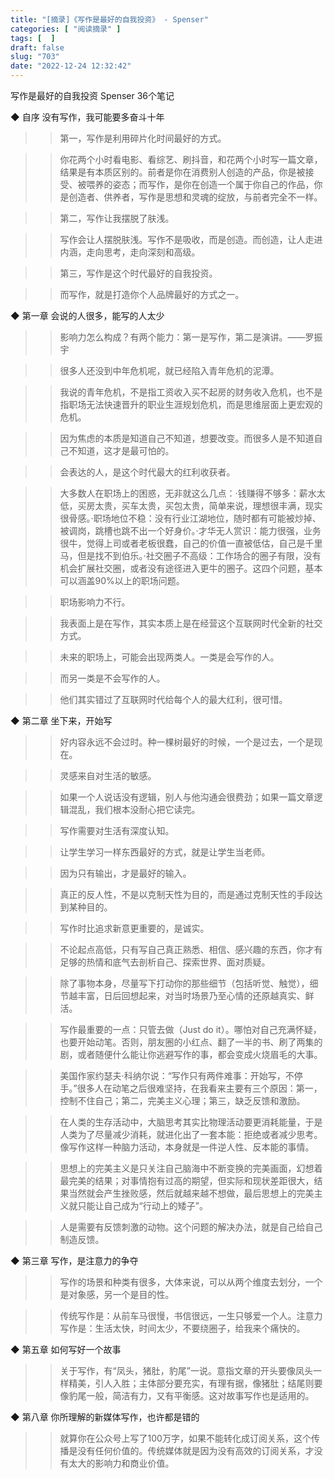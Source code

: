 ```yaml
---
title: "[摘录]《写作是最好的自我投资》 - Spenser"
categories: [ "阅读摘录" ]
tags: [  ]
draft: false
slug: "703"
date: "2022-12-24 12:32:42"
---
```


写作是最好的自我投资
Spenser
36个笔记


◆ 自序 没有写作，我可能要多奋斗十年

>> 第一，写作是利用碎片化时间最好的方式。

>> 你花两个小时看电影、看综艺、刷抖音，和花两个小时写一篇文章，结果是有本质区别的。前者是你在消费别人创造的产品，你是被接受、被喂养的姿态；而写作，是你在创造一个属于你自己的作品，你是创造者、供养者，写作是思想和灵魂的绽放，与前者完全不一样。

>> 第二，写作让我摆脱了肤浅。

>> 写作会让人摆脱肤浅。写作不是吸收，而是创造。而创造，让人走进内涵，走向思考，走向深刻和高级。

>> 第三，写作是这个时代最好的自我投资。

>> 而写作，就是打造你个人品牌最好的方式之一。


◆ 第一章 会说的人很多，能写的人太少

>> 影响力怎么构成？有两个能力：第一是写作，第二是演讲。——罗振宇

>> 很多人还没到中年危机呢，就已经陷入青年危机的泥潭。

>> 我说的青年危机，不是指工资收入买不起房的财务收入危机，也不是指职场无法快速晋升的职业生涯规划危机，而是思维层面上更宏观的危机。

>> 因为焦虑的本质是知道自己不知道，想要改变。而很多人是不知道自己不知道，这才是最可怕的。

>> 会表达的人，是这个时代最大的红利收获者。

>> 大多数人在职场上的困惑，无非就这么几点：·钱赚得不够多：薪水太低，买房太贵，买车太贵，买包太贵，简单来说，理想很丰满，现实很骨感。·职场地位不稳：没有行业江湖地位，随时都有可能被炒掉、被调岗，跳槽也跳不出一个好身价。·才华无人赏识：能力很强，业务很牛，觉得上司或者老板很蠢，自己的价值一直被低估，自己是千里马，但是找不到伯乐。·社交圈子不高级：工作场合的圈子有限，没有机会扩展社交圈，或者没有途径进入更牛的圈子。这四个问题，基本可以涵盖90%以上的职场问题。

>> 职场影响力不行。

>> 我表面上是在写作，其实本质上是在经营这个互联网时代全新的社交方式。

>> 未来的职场上，可能会出现两类人。一类是会写作的人。

>> 而另一类是不会写作的人。

>> 他们其实错过了互联网时代给每个人的最大红利，很可惜。


◆ 第二章 坐下来，开始写

>> 好内容永远不会过时。种一棵树最好的时候，一个是过去，一个是现在。

>> 灵感来自对生活的敏感。

>> 如果一个人说话没有逻辑，别人与他沟通会很费劲；如果一篇文章逻辑混乱，我们根本没耐心把它读完。

>> 写作需要对生活有深度认知。

>> 让学生学习一样东西最好的方式，就是让学生当老师。

>> 因为只有输出，才是最好的输入。

>> 真正的反人性，不是以克制天性为目的，而是通过克制天性的手段达到某种目的。

>> 写作时比追求新意更重要的，是诚实。

>> 不论起点高低，只有写自己真正熟悉、相信、感兴趣的东西，你才有足够的热情和底气去剖析自己、探索世界、面对质疑。

>> 除了事物本身，尽量写下打动你的那些细节（包括听觉、触觉），细节越丰富，日后回想起来，对当时场景乃至心情的还原越真实、鲜活。

>> 写作最重要的一点：只管去做（Just do it）。哪怕对自己充满怀疑，也要开始动笔。否则，朋友圈的小红点、翻了一半的书、刷了两集的剧，或者随便什么能让你逃避写作的事，都会变成火烧眉毛的大事。

>> 美国作家约瑟夫·科纳尔说：“写作只有两件难事：开始写，不停手。”很多人在动笔之后很难坚持，在我看来主要有三个原因：第一，控制不住自己；第二，完美主义心理；第三，缺乏反馈和激励。

>> 在人类的生存活动中，大脑思考其实比物理活动要更消耗能量，于是人类为了尽量减少消耗，就进化出了一套本能：拒绝或者减少思考。像写作这样一种脑力活动，本身就是一件逆人性、反本能的事情。

>> 思想上的完美主义是只关注自己脑海中不断变换的完美画面，幻想着最完美的结果；对事情抱有过高的期望，但实际和现状差距很大，结果当然就会产生挫败感，然后就越来越不想做，最后思想上的完美主义就只能让自己成为“行动上的矮子”。

>> 人是需要有反馈刺激的动物。这个问题的解决办法，就是自己给自己制造反馈。


◆ 第三章 写作，是注意力的争夺

>> 写作的场景和种类有很多，大体来说，可以从两个维度去划分，一个是对象感，另一个是目的性。

>> 传统写作是：从前车马很慢，书信很远，一生只够爱一个人。注意力写作是：生活太快，时间太少，不要绕圈子，给我来个痛快的。


◆ 第五章 如何写好一个故事

>> 关于写作，有“凤头，猪肚，豹尾”一说。意指文章的开头要像凤头一样精美，引人入胜；主体部分要充实，有理有据，像猪肚；结尾则要像豹尾一般，简洁有力，又有平衡感。这对故事写作也是适用的。


◆ 第八章 你所理解的新媒体写作，也许都是错的

>> 就算你在公众号上写了100万字，如果不能转化成订阅关系，这个传播是没有任何价值的。传统媒体就是因为没有高效的订阅关系，才没有太大的影响力和商业价值。

